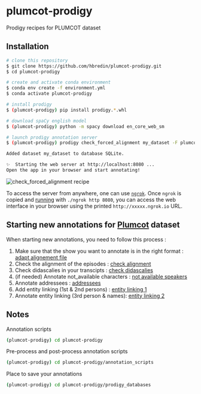 # plumcot-prodigy

Prodigy recipes for PLUMCOT dataset

## Installation


```bash
# clone this repository
$ git clone https://github.com/hbredin/plumcot-prodigy.git
$ cd plumcot-prodigy

# create and activate conda environment
$ conda env create -f environment.yml
$ conda activate plumcot-prodigy

# install prodigy 
$ (plumcot-prodigy) pip install prodigy.*.whl

# download spaCy english model
$ (plumcot-prodigy) python -m spacy download en_core_web_sm

# launch prodigy annotation server
$ (plumcot-prodigy) prodigy check_forced_alignment my_dataset -F plumcot_prodigy/recipes.py

Added dataset my_dataset to database SQLite.

✨  Starting the web server at http://localhost:8080 ...
Open the app in your browser and start annotating!

```

![check_forced_alignment recipe](screenshots/check_forced_alignment.jpg)


To access the server from anywhere, one can use [`ngrok`](https://ngrok.com/).
Once `ngrok` is copied and [running](https://dashboard.ngrok.com/get-started/setup) with `./ngrok http 8080`, you can access the web interface in your browser using the printed `http://xxxxx.ngrok.io` URL.

## Starting new annotations for [Plumcot](https://github.com/julietteBergoend/pyannote-db-plumcot) dataset

When starting new annotations, you need to follow this process : 

1. Make sure that the show you want to annotate is in the right format : [adapt alignement file](https://github.com/julietteBergoend/plumcot-prodigy/tree/main/plumcot_prodigy#before-annotation)
2. Check the alignment of the episodes : [check alignment](https://github.com/julietteBergoend/plumcot-prodigy/tree/main/plumcot_prodigy#check-alignment)
3. Check didascalies in your transcipts : [check didascalies](https://github.com/julietteBergoend/plumcot-prodigy/tree/main/plumcot_prodigy#check-didascalies)
4. (if needed) Annotate not_available characters : [not available speakers](https://github.com/julietteBergoend/plumcot-prodigy/tree/main/plumcot_prodigy#not_available-characters)
5. Annotate addressees : [addressees](https://github.com/julietteBergoend/plumcot-prodigy/tree/main/plumcot_prodigy#addressees)
6. Add entity linking (1st & 2nd persons) : [entity linking 1](https://github.com/julietteBergoend/plumcot-prodigy/tree/main/plumcot_prodigy#entity-linking---1st-2nd-persons--names)
7. Annotate entity linking (3rd person & names): [entity linking 2](https://github.com/julietteBergoend/plumcot-prodigy/tree/main/plumcot_prodigy#entity-linking---3rd-person--names)

## Notes

Annotation scripts
```bash
(plumcot-prodigy) cd plumcot-prodigy
```

Pre-process and post-process annotation scripts
```bash
(plumcot-prodigy) cd plumcot-prodigy/annotation_scripts
```

Place to save your annotations
```bash
(plumcot-prodigy) cd plumcot-prodigy/prodigy_databases
```
